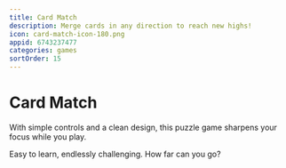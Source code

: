 ```yaml
---
title: Card Match
description: Merge cards in any direction to reach new highs!
icon: card-match-icon-180.png
appid: 6743237477
categories: games
sortOrder: 15
---
```

# Card Match

With simple controls and a clean design, this puzzle game sharpens your focus while you play.

Easy to learn, endlessly challenging. How far can you go?
